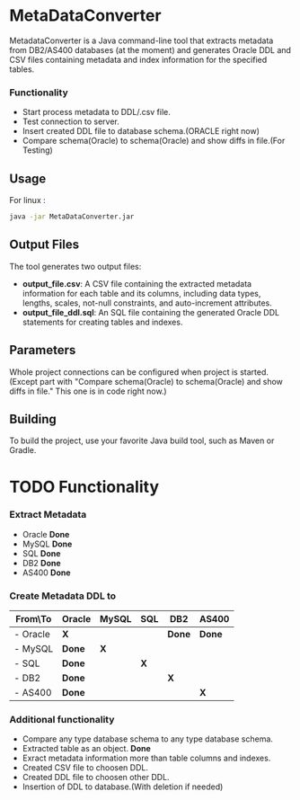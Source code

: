 # MetaDataConverter

MetadataConverter is a Java command-line tool that extracts metadata 
from DB2/AS400 databases (at the moment) 
and generates Oracle DDL and CSV files containing metadata and index information for the specified tables.

### Functionality
- Start process metadata to DDL/.csv file.
- Test connection to server.
- Insert created DDL file to database schema.(ORACLE right now)
- Compare schema(Oracle) to schema(Oracle) and show diffs in file.(For Testing)

## Usage

For linux :
```bash
java -jar MetaDataConverter.jar
```


## Output Files
The tool generates two output files:

- **output_file.csv**: A CSV file containing the extracted metadata information for each table and its columns, including data types, lengths, scales, not-null constraints, and auto-increment attributes.
- **output_file_ddl.sql**: An SQL file containing the generated Oracle DDL statements for creating tables and indexes.

## Parameters
Whole project connections can be configured when project is started. (Except part with "Compare schema(Oracle) to schema(Oracle) and show diffs in file." This one is in code right now.) 

## Building
To build the project, use your favorite Java build tool, such as Maven or Gradle.

# TODO Functionality
### Extract Metadata
- Oracle **Done**
- MySQL **Done**
- SQL **Done**
- DB2 **Done**
- AS400 **Done**
### Create Metadata DDL to
| From\To                       | Oracle | MySQL | SQL   | DB2   | AS400 |
|----------------------------|--------|-------|-------|-------|-------|
| - Oracle                    |**X**|     |       | **Done** | **Done** |
| - MySQL                     | **Done** |**X**|       |       |       |
| - SQL                       | **Done** |     |**X**|       |       |
| - DB2                       | **Done** |     |       |**X**|       |
| - AS400                     | **Done** |     |       |       |**X**|
### Additional functionality 
- Compare any type database schema to any type database schema.
- Extracted table as an object. **Done**
- Exract metadata information more than table columns and indexes.
- Created CSV file to choosen DDL.
- Created DDL file to choosen other DDL.
- Insertion of DDL to database.(With deletion if needed)

